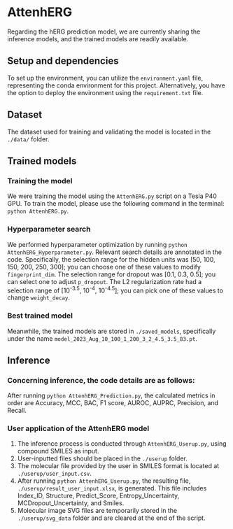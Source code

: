 # AttenhERG

  Regarding the hERG prediction model, we are currently sharing the inference models, and the trained models are readily available.

## Setup and dependencies 

  To set up the environment, you can utilize the `environment.yaml` file, representing the conda environment for this project. Alternatively, you have the option to deploy the environment using the `requirement.txt` file.

## Dataset
  The dataset used for training and validating the model is located in the `./data/` folder.
  
## Trained models

### Training the model

We were training the model using the `AttenhERG.py` script on a Tesla P40 GPU. To train the model, please use the following command in the terminal: `python AttenhERG.py`.

### Hyperparameter search 

We performed hyperparameter optimization by running `python AttenhERG_Hyperparameter.py`. Relevant search details are annotated in the code. Specifically, the selection range for the hidden units was [50, 100, 150, 200, 250, 300]; you can choose one of these values to modify `fingerprint_dim`. The selection range for dropout was [0.1, 0.3, 0.5]; you can select one to adjust `p_dropout`. The L2 regularization rate had a selection range of [10<sup>-3.5</sup>, 10<sup>-4</sup>, 10<sup>-4.5</sup>]; you can pick one of these values to change `weight_decay`.

### Best trained model

Meanwhile, the trained models are stored in `./saved_models`, specifically under the name `model_2023_Aug_10_100_1_200_3_2_4.5_3.5_83.pt`.

## Inference

### Concerning inference, the code details are as follows:

After running `python AttenhERG_Prediction.py`, the calculated metrics in order are Accuracy, MCC, BAC, F1 score, AUROC, AUPRC, Precision, and Recall.

### User application of the AttenhERG model

1. The inference process is conducted through `AttenhERG_Userup.py`, using compound SMILES as input.
2. User-inputted files should be placed in the `./userup` folder.
3. The molecular file provided by the user in SMILES format is located at `./userup/user_input.csv`.
4. After running `python AttenhERG_Userup.py`, the resulting file, `./userup/result_user_input.xlsx`, is generated. This file includes Index_ID, Structure, Predict_Score, Entropy_Uncertainty, MCDropout_Uncertainty, and Smiles. 
5. Molecular image SVG files are temporarily stored in the `./userup/svg_data` folder and are cleared at the end of the script.

